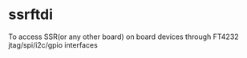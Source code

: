 # ssrftdi
To access SSR(or any other board) on board devices through FT4232 jtag/spi/i2c/gpio interfaces
